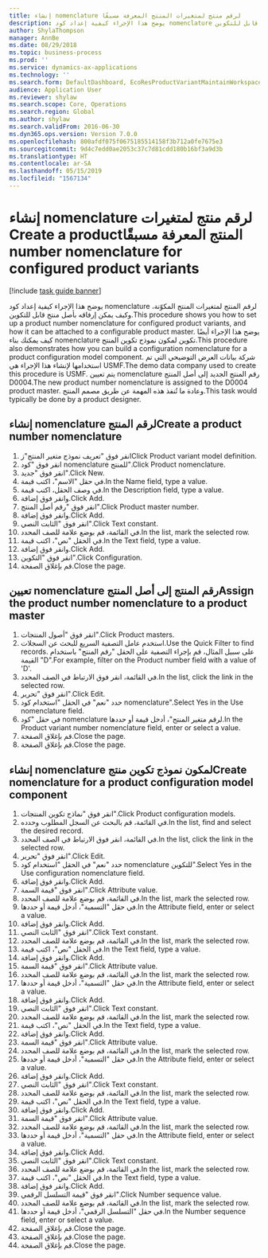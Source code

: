```yaml
---
title: إنشاء nomenclature لرقم منتج لمتغيرات المنتج المعرفة مسبقًا‬‏‫
description: يوضح هذا الإجراء كيفية إعداد كود nomenclature لرقم المنتج لمتغيرات المنتج المكوّنة، وكيف يمكن إرفاقه بأصل منتج قابل للتكوين.
author: ShylaThompson
manager: AnnBe
ms.date: 08/29/2018
ms.topic: business-process
ms.prod: ''
ms.service: dynamics-ax-applications
ms.technology: ''
ms.search.form: DefaultDashboard, EcoResProductVariantMaintainWorkspace, EcoResNomenclature, EcoResProductListPage, EcoResProductDetails, PCProductConfigurationModelListPage, PCProductConfigurationModelDetails
audience: Application User
ms.reviewer: shylaw
ms.search.scope: Core, Operations
ms.search.region: Global
ms.author: shylaw
ms.search.validFrom: 2016-06-30
ms.dyn365.ops.version: Version 7.0.0
ms.openlocfilehash: 800afdf075f0675185514158f3b712a0fe7675e3
ms.sourcegitcommit: 9d4c7edd0ae2053c37c7d81cdd180b16bf3a9d3b
ms.translationtype: HT
ms.contentlocale: ar-SA
ms.lasthandoff: 05/15/2019
ms.locfileid: "1567134"
---
```

# <a name="create-a-product-number-nomenclature-for-configured-product-variants"></a><span data-ttu-id="ebf01-103">إنشاء nomenclature لرقم منتج لمتغيرات المنتج المعرفة مسبقًا‬‏‫</span><span class="sxs-lookup"><span data-stu-id="ebf01-103">Create a product number nomenclature for configured product variants</span></span>

[!include [task guide banner](../../includes/task-guide-banner.md)]

<span data-ttu-id="ebf01-104">يوضح هذا الإجراء كيفية إعداد كود nomenclature لرقم المنتج لمتغيرات المنتج المكوّنة، وكيف يمكن إرفاقه بأصل منتج قابل للتكوين.</span><span class="sxs-lookup"><span data-stu-id="ebf01-104">This procedure shows you how to set up a product number nomenclature for configured product variants, and how it can be attached to a configurable product master.</span></span> <span data-ttu-id="ebf01-105">يوضح هذا الإجراء أيضًا كيف يمكنك بناء nomenclature تكوين لمكون نموذج تكوين المنتج.</span><span class="sxs-lookup"><span data-stu-id="ebf01-105">This procedure also demonstrates how you can build a configuration nomenclature for a product configuration model component.</span></span> <span data-ttu-id="ebf01-106">شركة بيانات العرض التوضيحي التي تم استخدامها لإنشاء هذا الإجراء هي USMF.</span><span class="sxs-lookup"><span data-stu-id="ebf01-106">The demo data company used to create this procedure is USMF.</span></span> <span data-ttu-id="ebf01-107">يتم تعيين nomenclature رقم المنتج الجديد إلى أصل المنتج D0004.</span><span class="sxs-lookup"><span data-stu-id="ebf01-107">The new product number nomenclature is assigned to the D0004 product master.</span></span> <span data-ttu-id="ebf01-108">وعادة ما تُنفذ هذه المهمة عن طريق مصمم المنتج.</span><span class="sxs-lookup"><span data-stu-id="ebf01-108">This task would typically be done by a product designer.</span></span>


## <a name="create-a-product-number-nomenclature"></a><span data-ttu-id="ebf01-109">إنشاء nomenclature لرقم المنتج</span><span class="sxs-lookup"><span data-stu-id="ebf01-109">Create a product number nomenclature</span></span>
1. <span data-ttu-id="ebf01-110">انقر فوق "تعريف نموذج متغير المنتج"ز</span><span class="sxs-lookup"><span data-stu-id="ebf01-110">Click Product variant model definition.</span></span>
2. <span data-ttu-id="ebf01-111">انقر فوق "كود nomenclature للمنتج‬".</span><span class="sxs-lookup"><span data-stu-id="ebf01-111">Click Product nomenclature.</span></span>
3. <span data-ttu-id="ebf01-112">انقر فوق "جديد".</span><span class="sxs-lookup"><span data-stu-id="ebf01-112">Click New.</span></span>
4. <span data-ttu-id="ebf01-113">في حقل "الاسم"، اكتب قيمة.</span><span class="sxs-lookup"><span data-stu-id="ebf01-113">In the Name field, type a value.</span></span>
5. <span data-ttu-id="ebf01-114">في وصف الحقل، اكتب قيمة.</span><span class="sxs-lookup"><span data-stu-id="ebf01-114">In the Description field, type a value.</span></span>
6. <span data-ttu-id="ebf01-115">وانقر فوق إضافة.</span><span class="sxs-lookup"><span data-stu-id="ebf01-115">Click Add.</span></span>
7. <span data-ttu-id="ebf01-116">انقر فوق "رقم أصل المنتج".</span><span class="sxs-lookup"><span data-stu-id="ebf01-116">Click Product master number.</span></span>
8. <span data-ttu-id="ebf01-117">وانقر فوق إضافة.</span><span class="sxs-lookup"><span data-stu-id="ebf01-117">Click Add.</span></span>
9. <span data-ttu-id="ebf01-118">انقر فوق "الثابت النصي‬".</span><span class="sxs-lookup"><span data-stu-id="ebf01-118">Click Text constant.</span></span>
10. <span data-ttu-id="ebf01-119">في القائمة، قم بوضع علامة للصف المحدد.</span><span class="sxs-lookup"><span data-stu-id="ebf01-119">In the list, mark the selected row.</span></span>
11. <span data-ttu-id="ebf01-120">في الحقل "نص"، اكتب قيمة.</span><span class="sxs-lookup"><span data-stu-id="ebf01-120">In the Text field, type a value.</span></span>
12. <span data-ttu-id="ebf01-121">وانقر فوق إضافة.</span><span class="sxs-lookup"><span data-stu-id="ebf01-121">Click Add.</span></span>
13. <span data-ttu-id="ebf01-122">انقر فوق "التكوين".</span><span class="sxs-lookup"><span data-stu-id="ebf01-122">Click Configuration.</span></span>
14. <span data-ttu-id="ebf01-123">قم بإغلاق الصفحة.</span><span class="sxs-lookup"><span data-stu-id="ebf01-123">Close the page.</span></span>

## <a name="assign-the-product-number-nomenclature-to-a-product-master"></a><span data-ttu-id="ebf01-124">تعيين nomenclature رقم المنتج إلى أصل المنتج</span><span class="sxs-lookup"><span data-stu-id="ebf01-124">Assign the product number nomenclature to a product master</span></span>
1. <span data-ttu-id="ebf01-125">انقر فوق "أصول المنتجات".</span><span class="sxs-lookup"><span data-stu-id="ebf01-125">Click Product masters.</span></span>
2. <span data-ttu-id="ebf01-126">استخدم عامل التصفية السريع للبحث عن السجلات.</span><span class="sxs-lookup"><span data-stu-id="ebf01-126">Use the Quick Filter to find records.</span></span> <span data-ttu-id="ebf01-127">على سبيل المثال، قم بإجراء التصفية على الحقل "رقم المنتج" باستخدام القيمة "D".</span><span class="sxs-lookup"><span data-stu-id="ebf01-127">For example, filter on the Product number field with a value of 'D'.</span></span>
3. <span data-ttu-id="ebf01-128">في القائمة، انقر فوق الارتباط في الصف المحدد.</span><span class="sxs-lookup"><span data-stu-id="ebf01-128">In the list, click the link in the selected row.</span></span>
4. <span data-ttu-id="ebf01-129">انقر فوق "تحرير".</span><span class="sxs-lookup"><span data-stu-id="ebf01-129">Click Edit.</span></span>
5. <span data-ttu-id="ebf01-130">حدد "نعم" في الحقل "استخدام كود nomenclature".</span><span class="sxs-lookup"><span data-stu-id="ebf01-130">Select Yes in the Use nomenclature field.</span></span>
6. <span data-ttu-id="ebf01-131">في حقل "كود nomenclature لرقم متغير المنتج‬"، أدخل قيمة أو حددها.</span><span class="sxs-lookup"><span data-stu-id="ebf01-131">In the Product variant number nomenclature field, enter or select a value.</span></span>
7. <span data-ttu-id="ebf01-132">قم بإغلاق الصفحة.</span><span class="sxs-lookup"><span data-stu-id="ebf01-132">Close the page.</span></span>
8. <span data-ttu-id="ebf01-133">قم بإغلاق الصفحة.</span><span class="sxs-lookup"><span data-stu-id="ebf01-133">Close the page.</span></span>

## <a name="create-nomenclature-for-a-product-configuration-model-component"></a><span data-ttu-id="ebf01-134">إنشاء nomenclature لمكون نموذج تكوين منتج</span><span class="sxs-lookup"><span data-stu-id="ebf01-134">Create nomenclature for a product configuration model component</span></span>
1. <span data-ttu-id="ebf01-135">انقر فوق "نماذج تكوين المنتجات".</span><span class="sxs-lookup"><span data-stu-id="ebf01-135">Click Product configuration models.</span></span>
2. <span data-ttu-id="ebf01-136">في القائمة، قم بالبحث عن السجل المطلوب وحدده.</span><span class="sxs-lookup"><span data-stu-id="ebf01-136">In the list, find and select the desired record.</span></span>
3. <span data-ttu-id="ebf01-137">في القائمة، انقر فوق الارتباط في الصف المحدد.</span><span class="sxs-lookup"><span data-stu-id="ebf01-137">In the list, click the link in the selected row.</span></span>
4. <span data-ttu-id="ebf01-138">انقر فوق "تحرير".</span><span class="sxs-lookup"><span data-stu-id="ebf01-138">Click Edit.</span></span>
5. <span data-ttu-id="ebf01-139">حدد "نعم" في الحقل "استخدام كود nomenclature للتكوين‬".</span><span class="sxs-lookup"><span data-stu-id="ebf01-139">Select Yes in the Use configuration nomenclature field.</span></span>
6. <span data-ttu-id="ebf01-140">وانقر فوق إضافة.</span><span class="sxs-lookup"><span data-stu-id="ebf01-140">Click Add.</span></span>
7. <span data-ttu-id="ebf01-141">انقر فوق "قيمة السمة‬".</span><span class="sxs-lookup"><span data-stu-id="ebf01-141">Click Attribute value.</span></span>
8. <span data-ttu-id="ebf01-142">في القائمة، قم بوضع علامة للصف المحدد.</span><span class="sxs-lookup"><span data-stu-id="ebf01-142">In the list, mark the selected row.</span></span>
9. <span data-ttu-id="ebf01-143">في حقل "التسمية"، أدخل قيمة أو حددها.</span><span class="sxs-lookup"><span data-stu-id="ebf01-143">In the Attribute field, enter or select a value.</span></span>
10. <span data-ttu-id="ebf01-144">وانقر فوق إضافة.</span><span class="sxs-lookup"><span data-stu-id="ebf01-144">Click Add.</span></span>
11. <span data-ttu-id="ebf01-145">انقر فوق "الثابت النصي‬".</span><span class="sxs-lookup"><span data-stu-id="ebf01-145">Click Text constant.</span></span>
12. <span data-ttu-id="ebf01-146">في القائمة، قم بوضع علامة للصف المحدد.</span><span class="sxs-lookup"><span data-stu-id="ebf01-146">In the list, mark the selected row.</span></span>
13. <span data-ttu-id="ebf01-147">في الحقل "نص"، اكتب قيمة.</span><span class="sxs-lookup"><span data-stu-id="ebf01-147">In the Text field, type a value.</span></span>
14. <span data-ttu-id="ebf01-148">وانقر فوق إضافة.</span><span class="sxs-lookup"><span data-stu-id="ebf01-148">Click Add.</span></span>
15. <span data-ttu-id="ebf01-149">انقر فوق "قيمة السمة‬".</span><span class="sxs-lookup"><span data-stu-id="ebf01-149">Click Attribute value.</span></span>
16. <span data-ttu-id="ebf01-150">في القائمة، قم بوضع علامة للصف المحدد.</span><span class="sxs-lookup"><span data-stu-id="ebf01-150">In the list, mark the selected row.</span></span>
17. <span data-ttu-id="ebf01-151">في حقل "التسمية"، أدخل قيمة أو حددها.</span><span class="sxs-lookup"><span data-stu-id="ebf01-151">In the Attribute field, enter or select a value.</span></span>
18. <span data-ttu-id="ebf01-152">وانقر فوق إضافة.</span><span class="sxs-lookup"><span data-stu-id="ebf01-152">Click Add.</span></span>
19. <span data-ttu-id="ebf01-153">انقر فوق "الثابت النصي‬".</span><span class="sxs-lookup"><span data-stu-id="ebf01-153">Click Text constant.</span></span>
20. <span data-ttu-id="ebf01-154">في القائمة، قم بوضع علامة للصف المحدد.</span><span class="sxs-lookup"><span data-stu-id="ebf01-154">In the list, mark the selected row.</span></span>
21. <span data-ttu-id="ebf01-155">في الحقل "نص"، اكتب قيمة.</span><span class="sxs-lookup"><span data-stu-id="ebf01-155">In the Text field, type a value.</span></span>
22. <span data-ttu-id="ebf01-156">وانقر فوق إضافة.</span><span class="sxs-lookup"><span data-stu-id="ebf01-156">Click Add.</span></span>
23. <span data-ttu-id="ebf01-157">انقر فوق "قيمة السمة‬".</span><span class="sxs-lookup"><span data-stu-id="ebf01-157">Click Attribute value.</span></span>
24. <span data-ttu-id="ebf01-158">في القائمة، قم بوضع علامة للصف المحدد.</span><span class="sxs-lookup"><span data-stu-id="ebf01-158">In the list, mark the selected row.</span></span>
25. <span data-ttu-id="ebf01-159">في حقل "التسمية"، أدخل قيمة أو حددها.</span><span class="sxs-lookup"><span data-stu-id="ebf01-159">In the Attribute field, enter or select a value.</span></span>
26. <span data-ttu-id="ebf01-160">وانقر فوق إضافة.</span><span class="sxs-lookup"><span data-stu-id="ebf01-160">Click Add.</span></span>
27. <span data-ttu-id="ebf01-161">انقر فوق "الثابت النصي‬".</span><span class="sxs-lookup"><span data-stu-id="ebf01-161">Click Text constant.</span></span>
28. <span data-ttu-id="ebf01-162">في القائمة، قم بوضع علامة للصف المحدد.</span><span class="sxs-lookup"><span data-stu-id="ebf01-162">In the list, mark the selected row.</span></span>
29. <span data-ttu-id="ebf01-163">في الحقل "نص"، اكتب قيمة.</span><span class="sxs-lookup"><span data-stu-id="ebf01-163">In the Text field, type a value.</span></span>
30. <span data-ttu-id="ebf01-164">وانقر فوق إضافة.</span><span class="sxs-lookup"><span data-stu-id="ebf01-164">Click Add.</span></span>
31. <span data-ttu-id="ebf01-165">انقر فوق "قيمة السمة‬".</span><span class="sxs-lookup"><span data-stu-id="ebf01-165">Click Attribute value.</span></span>
32. <span data-ttu-id="ebf01-166">في القائمة، قم بوضع علامة للصف المحدد.</span><span class="sxs-lookup"><span data-stu-id="ebf01-166">In the list, mark the selected row.</span></span>
33. <span data-ttu-id="ebf01-167">في حقل "التسمية"، أدخل قيمة أو حددها.</span><span class="sxs-lookup"><span data-stu-id="ebf01-167">In the Attribute field, enter or select a value.</span></span>
34. <span data-ttu-id="ebf01-168">وانقر فوق إضافة.</span><span class="sxs-lookup"><span data-stu-id="ebf01-168">Click Add.</span></span>
35. <span data-ttu-id="ebf01-169">انقر فوق "الثابت النصي‬".</span><span class="sxs-lookup"><span data-stu-id="ebf01-169">Click Text constant.</span></span>
36. <span data-ttu-id="ebf01-170">في القائمة، قم بوضع علامة للصف المحدد.</span><span class="sxs-lookup"><span data-stu-id="ebf01-170">In the list, mark the selected row.</span></span>
37. <span data-ttu-id="ebf01-171">في الحقل "نص"، اكتب قيمة.</span><span class="sxs-lookup"><span data-stu-id="ebf01-171">In the Text field, type a value.</span></span>
38. <span data-ttu-id="ebf01-172">وانقر فوق إضافة.</span><span class="sxs-lookup"><span data-stu-id="ebf01-172">Click Add.</span></span>
39. <span data-ttu-id="ebf01-173">انقر فوق "قيمة التسلسل الرقمي".</span><span class="sxs-lookup"><span data-stu-id="ebf01-173">Click Number sequence value.</span></span>
40. <span data-ttu-id="ebf01-174">في القائمة، قم بوضع علامة للصف المحدد.</span><span class="sxs-lookup"><span data-stu-id="ebf01-174">In the list, mark the selected row.</span></span>
41. <span data-ttu-id="ebf01-175">في حقل "التسلسل الرقمي"، أدخل قيمة أو حددها.</span><span class="sxs-lookup"><span data-stu-id="ebf01-175">In the Number sequence field, enter or select a value.</span></span>
42. <span data-ttu-id="ebf01-176">قم بإغلاق الصفحة.</span><span class="sxs-lookup"><span data-stu-id="ebf01-176">Close the page.</span></span>
43. <span data-ttu-id="ebf01-177">قم بإغلاق الصفحة.</span><span class="sxs-lookup"><span data-stu-id="ebf01-177">Close the page.</span></span>
44. <span data-ttu-id="ebf01-178">قم بإغلاق الصفحة.</span><span class="sxs-lookup"><span data-stu-id="ebf01-178">Close the page.</span></span>

